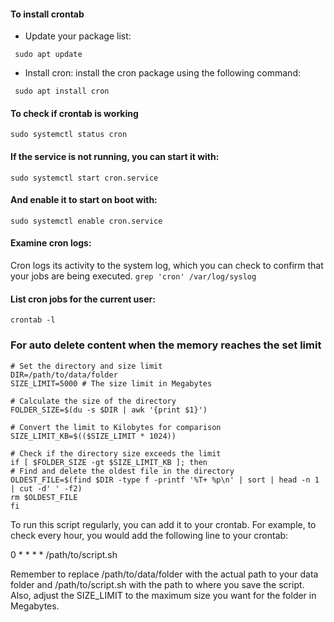#### To install crontab
- Update your package list:

``` sudo apt update```

- Install cron: install the cron package using the following command:

``` sudo apt install cron```



#### To check if crontab is working
```
sudo systemctl status cron
```
#### If the service is not running, you can start it with:
  ``` sudo systemctl start cron.service ```
#### And enable it to start on boot with:
``` sudo systemctl enable cron.service ```
####  Examine cron logs:
Cron logs its activity to the system log, which you can check to confirm that your jobs are being executed.
``` grep 'cron' /var/log/syslog ```
#### List cron jobs for the current user:
``` crontab -l ```

### For auto delete content when the memory reaches the set limit
``` #!/bin/sh
# Set the directory and size limit
DIR=/path/to/data/folder
SIZE_LIMIT=5000 # The size limit in Megabytes

# Calculate the size of the directory
FOLDER_SIZE=$(du -s $DIR | awk '{print $1}')

# Convert the limit to Kilobytes for comparison
SIZE_LIMIT_KB=$(($SIZE_LIMIT * 1024))

# Check if the directory size exceeds the limit
if [ $FOLDER_SIZE -gt $SIZE_LIMIT_KB ]; then
# Find and delete the oldest file in the directory
OLDEST_FILE=$(find $DIR -type f -printf '%T+ %p\n' | sort | head -n 1 | cut -d' ' -f2)
rm $OLDEST_FILE
fi
```
To run this script regularly, you can add it to your crontab. For example, to check every hour, you would add the following line to your crontab:

0 * * * * /path/to/script.sh

Remember to replace /path/to/data/folder with the actual path to your data folder and /path/to/script.sh with the path to where you save the script. Also, adjust the SIZE_LIMIT to the maximum size you want for the folder in Megabytes.

